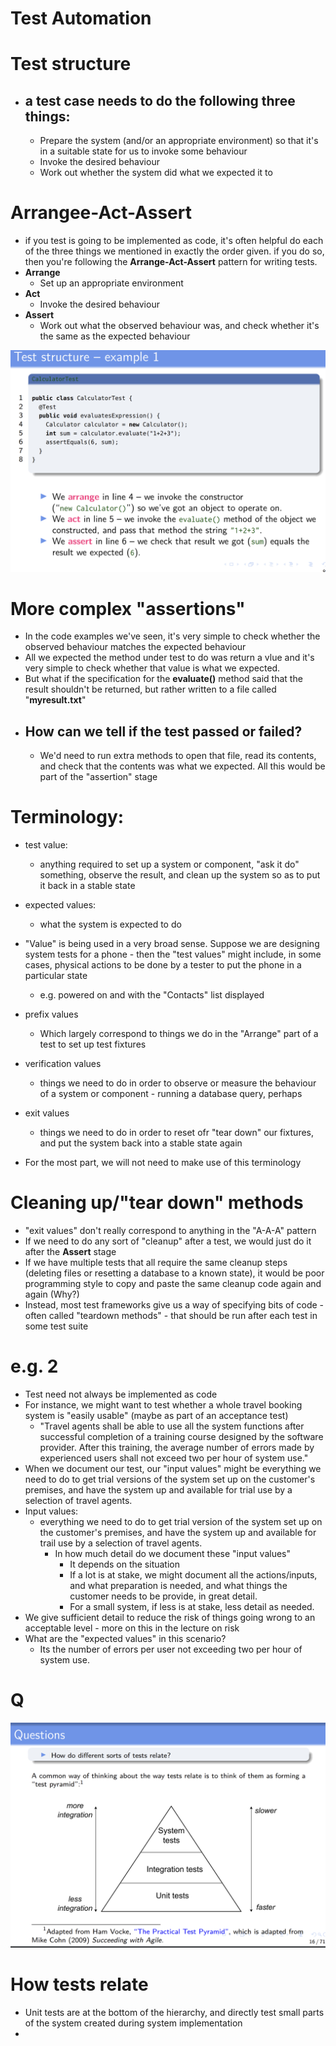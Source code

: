 # Test Automation

# Test structure

- ## a test case needs to do the following three things:
  - Prepare the system (and/or an appropriate environment) so that it's in a suitable state for us to invoke some behaviour
  - Invoke the desired behaviour
  - Work out whether the system did what we expected it to

# Arrangee-Act-Assert

- if you test is going to be implemented as code, it's often helpful do each of the three things we mentioned in exactly the order given. if you do so, then you're following the **Arrange-Act-Assert** pattern for writing tests.
- **Arrange**
  - Set up an appropriate environment
- **Act**
  - Invoke the desired behaviour
- **Assert**
  - Work out what the observed behaviour was, and check whether it's the same as the expected behaviour

<img src="../image/lec3pic1.png">

# More complex "assertions"

- In the code examples we've seen, it's very simple to check whether the observed behaviour matches the expected behaviour
- All we expected the method under test to do was return a vlue and it's very simple to check whether that value is what we expected.
- But what if the specification for the **evaluate()** method said that the result shouldn't be returned, but rather written to a file called "**myresult.txt**"
- ## How can we tell if the test passed or failed?
  - We'd need to run extra methods to open that file, read its contents, and check that the contents was what we expected. All this would be part of the "assertion" stage

# Terminology:

- test value:
  - anything required to set up a system or component, "ask it do" something, observe the result, and clean up the system so as to put it back in a stable state
- expected values:
  - what the system is expected to do
- "Value" is being used in a very broad sense. Suppose we are designing system tests for a phone - then the "test values" might include, in some cases, physical actions to be done by a tester to put the phone in a particular state

  - e.g. powered on and with the "Contacts" list displayed

- prefix values
  - Which largely correspond to things we do in the "Arrange" part of a test to set up test fixtures
- verification values
  - things we need to do in order to observe or measure the behaviour of a system or component - running a database query, perhaps
- exit values
  - things we need to do in order to reset ofr "tear down" our fixtures, and put the system back into a stable state again
- For the most part, we will not need to make use of this terminology

# Cleaning up/"tear down" methods

- "exit values" don't really correspond to anything in the "A-A-A" pattern
- If we need to do any sort of "cleanup" after a test, we would just do it after the **Assert** stage
- If we have multiple tests that all require the same cleanup steps (deleting files or resetting a database to a known state), it would be poor programming style to copy and paste the same cleanup code again and again (Why?)
- Instead, most test frameworks give us a way of specifying bits of code - often called "teardown methods" - that should be run after each test in some test suite

# e.g. 2

- Test need not always be implemented as code
- For instance, we might want to test whether a whole travel booking system is "easily usable" (maybe as part of an acceptance test)
  - "Travel agents shall be able to use all the system functions after successful completion of a training course designed by the software provider. After this training, the average number of errors made by experienced users shall not exceed two per hour of system use."
- When we document our test, our "input values" might be everything we need to do to get trial versions of the system set up on the customer's premises, and have the system up and available for trial use by a selection of travel agents.
- Input values:
  - everything we need to do to get trial version of the system set up on the customer's premises, and have the system up and available for trail use by a selection of travel agents.
    - In how much detail do we document these "input values"
      - It depends on the situation
      - If a lot is at stake, we might document all the actions/inputs, and what preparation is needed, and what things the customer needs to be provide, in great detail.
      - For a small system, if less is at stake, less detail as needed.
- We give sufficient detail to reduce the risk of things going wrong to an acceptable level - more on this in the lecture on risk
- What are the "expected values" in this scenario?
  - Its the number of errors per user not exceeding two per hour of system use.

# Q
<img src="../image/lec3pic2.png">

# How tests relate
- Unit tests are at the bottom of the hierarchy, and directly test small parts of the system created during system implementation
- 